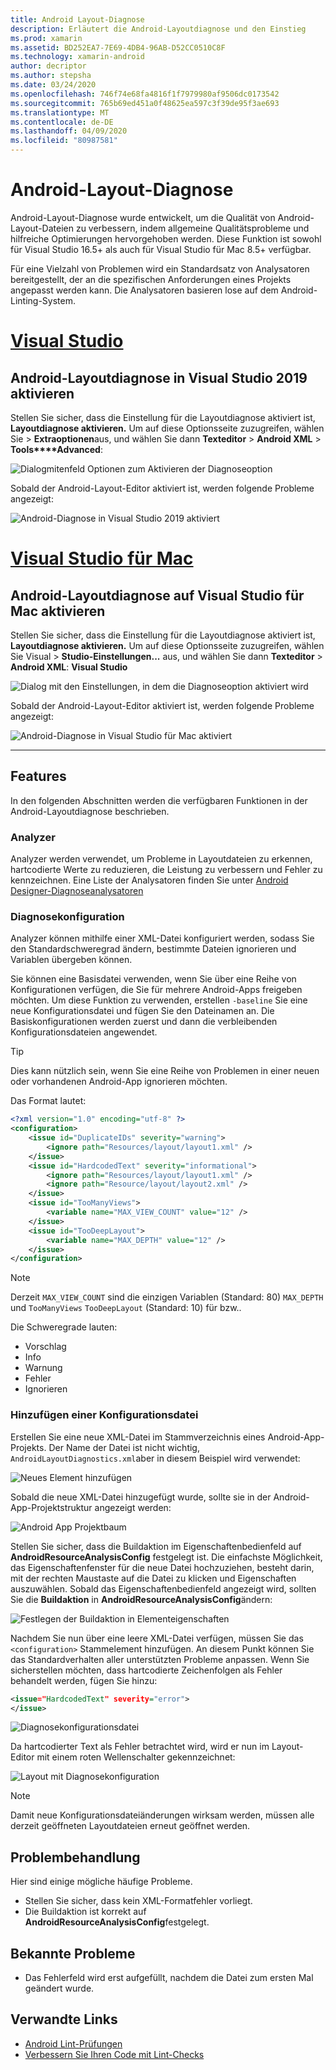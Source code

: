 ```yaml
---
title: Android Layout-Diagnose
description: Erläutert die Android-Layoutdiagnose und den Einstieg
ms.prod: xamarin
ms.assetid: BD252EA7-7E69-4DB4-96AB-D52CC0510C8F
ms.technology: xamarin-android
author: decriptor
ms.author: stepsha
ms.date: 03/24/2020
ms.openlocfilehash: 746f74e68fa4816f1f7979980af9506dc0173542
ms.sourcegitcommit: 765b69ed451a0f48625ea597c3f39de95f3ae693
ms.translationtype: MT
ms.contentlocale: de-DE
ms.lasthandoff: 04/09/2020
ms.locfileid: "80987581"
---
```

# <a name="android-layout-diagnostics"></a>Android-Layout-Diagnose

Android-Layout-Diagnose wurde entwickelt, um die Qualität von Android-Layout-Dateien zu verbessern, indem allgemeine Qualitätsprobleme und hilfreiche Optimierungen hervorgehoben werden. Diese Funktion ist sowohl für Visual Studio 16.5+ als auch für Visual Studio für Mac 8.5+ verfügbar.

Für eine Vielzahl von Problemen wird ein Standardsatz von Analysatoren bereitgestellt, der an die spezifischen Anforderungen eines Projekts angepasst werden kann. Die Analysatoren basieren lose auf dem Android-Linting-System.

# <a name="visual-studio"></a>[Visual Studio](#tab/windows)

## <a name="enable-android-layout-diagnostics-on-visual-studio-2019"></a>Android-Layoutdiagnose in Visual Studio 2019 aktivieren

Stellen Sie sicher, dass die Einstellung für die Layoutdiagnose aktiviert ist, **Layoutdiagnose aktivieren.** Um auf diese Optionsseite zuzugreifen, wählen Sie > **Extraoptionen**aus, und wählen Sie dann **Texteditor** > **Android XML** >  **Tools****Advanced**:

![Dialogmitenfeld Optionen zum Aktivieren der Diagnoseoption](diagnostics-images/AndroidDiagnosticsEnableOption.png)

Sobald der Android-Layout-Editor aktiviert ist, werden folgende Probleme angezeigt:

![Android-Diagnose in Visual Studio 2019 aktiviert](diagnostics-images/AndroidDiagnosticsEnabled.png)

# <a name="visual-studio-for-mac"></a>[Visual Studio für Mac](#tab/macos)

## <a name="enable-android-layout-diagnostics-on-visual-studio-for-mac"></a>Android-Layoutdiagnose auf Visual Studio für Mac aktivieren

Stellen Sie sicher, dass die Einstellung für die Layoutdiagnose aktiviert ist, **Layoutdiagnose aktivieren.** Um auf diese Optionsseite zuzugreifen, wählen Sie Visual > **Studio-Einstellungen...** aus, und wählen Sie dann **Texteditor** > **Android XML**: **Visual Studio**

![Dialog mit den Einstellungen, in dem die Diagnoseoption aktiviert wird](diagnostics-images/AndroidDiagnosticsEnableOptionVSmac.png)

Sobald der Android-Layout-Editor aktiviert ist, werden folgende Probleme angezeigt:

![Android-Diagnose in Visual Studio für Mac aktiviert](diagnostics-images/AndroidDiagnosticsEnabledVSmac.png)

-----

## <a name="features"></a>Features

In den folgenden Abschnitten werden die verfügbaren Funktionen in der Android-Layoutdiagnose beschrieben.

### <a name="analyzers"></a>Analyzer

Analyzer werden verwendet, um Probleme in Layoutdateien zu erkennen, hartcodierte Werte zu reduzieren, die Leistung zu verbessern und Fehler zu kennzeichnen. Eine Liste der Analysatoren finden Sie unter [Android Designer-Diagnoseanalysatoren](diagnostic-analyzers.md)

### <a name="diagnostic-configuration"></a>Diagnosekonfiguration

Analyzer können mithilfe einer XML-Datei konfiguriert werden, sodass Sie den Standardschweregrad ändern, bestimmte Dateien ignorieren und Variablen übergeben können.

Sie können eine Basisdatei verwenden, wenn Sie über eine Reihe von Konfigurationen verfügen, die Sie für mehrere Android-Apps freigeben möchten. Um diese Funktion zu verwenden, erstellen `-baseline` Sie eine neue Konfigurationsdatei und fügen Sie den Dateinamen an. Die Basiskonfigurationen werden zuerst und dann die verbleibenden Konfigurationsdateien angewendet.

> [!TIP]
> Dies kann nützlich sein, wenn Sie eine Reihe von Problemen in einer neuen oder vorhandenen Android-App ignorieren möchten.

Das Format lautet:

```xml
<?xml version="1.0" encoding="utf-8" ?> 
<configuration>
    <issue id="DuplicateIDs" severity="warning">
        <ignore path="Resources/layout/layout1.xml" />
    </issue>
    <issue id="HardcodedText" severity="informational">
        <ignore path="Resources/layout/layout1.xml" />
        <ignore path="Resource/layout/layout2.xml" />
    </issue>
    <issue id="TooManyViews">
        <variable name="MAX_VIEW_COUNT" value="12" />
    </issue>
    <issue id="TooDeepLayout">
        <variable name="MAX_DEPTH" value="12" />
    </issue>
</configuration>
```

> [!NOTE]
> Derzeit `MAX_VIEW_COUNT` sind die einzigen Variablen (Standard: 80) `MAX_DEPTH` und `TooManyViews` `TooDeepLayout` (Standard: 10) für bzw..

Die Schweregrade lauten:

- Vorschlag
- Info
- Warnung
- Fehler
- Ignorieren

### <a name="add-a-configuration-file"></a>Hinzufügen einer Konfigurationsdatei

Erstellen Sie eine neue XML-Datei im Stammverzeichnis eines Android-App-Projekts. Der Name der Datei ist nicht wichtig, `AndroidLayoutDiagnostics.xml`aber in diesem Beispiel wird verwendet:

![Neues Element hinzufügen](diagnostics-images/AndroidDiagnosticsNewFileDialog.png)

Sobald die neue XML-Datei hinzugefügt wurde, sollte sie in der Android-App-Projektstruktur angezeigt werden:

![Android App Projektbaum](diagnostics-images/AndroidDiagnosticsFileAddToTree.png)

Stellen Sie sicher, dass die Buildaktion im Eigenschaftenbedienfeld auf **AndroidResourceAnalysisConfig** festgelegt ist.
Die einfachste Möglichkeit, das Eigenschaftenfenster für die neue Datei hochzuziehen, besteht darin, mit der rechten Maustaste auf die Datei zu klicken und Eigenschaften auszuwählen. Sobald das Eigenschaftenbedienfeld angezeigt wird, sollten Sie die **Buildaktion** in **AndroidResourceAnalysisConfig**ändern:

![Festlegen der Buildaktion in Elementeigenschaften](diagnostics-images/AndroidDiagnosticsSetBuildAction.png)

Nachdem Sie nun über eine leere XML-Datei verfügen, müssen Sie das `<configuration>` Stammelement hinzufügen. An diesem Punkt können Sie das Standardverhalten aller unterstützten Probleme anpassen.
Wenn Sie sicherstellen möchten, dass hartcodierte Zeichenfolgen als Fehler behandelt werden, fügen Sie hinzu:

```xml
<issue="HardcodedText" severity="error">
</issue>
```

![Diagnosekonfigurationsdatei](diagnostics-images/AndroidDiagnosticsConfigurationFileExample.png)

Da hartcodierter Text als Fehler betrachtet wird, wird er nun im Layout-Editor mit einem roten Wellenschalter gekennzeichnet:

![Layout mit Diagnosekonfiguration](diagnostics-images/AndroidDiagnosticsUsingConfiguration.png)

> [!NOTE]
> Damit neue Konfigurationsdateiänderungen wirksam werden, müssen alle derzeit geöffneten Layoutdateien erneut geöffnet werden.
>

## <a name="troubleshooting"></a>Problembehandlung

Hier sind einige mögliche häufige Probleme.

- Stellen Sie sicher, dass kein XML-Formatfehler vorliegt.
- Die Buildaktion ist korrekt auf **AndroidResourceAnalysisConfig**festgelegt.

## <a name="known-issues"></a>Bekannte Probleme

- Das Fehlerfeld wird erst aufgefüllt, nachdem die Datei zum ersten Mal geändert wurde.

## <a name="related-links"></a>Verwandte Links

- [Android Lint-Prüfungen](http://tools.android.com/tips/lint-checks)
- [Verbessern Sie Ihren Code mit Lint-Checks](https://developer.android.com/studio/write/lint)
